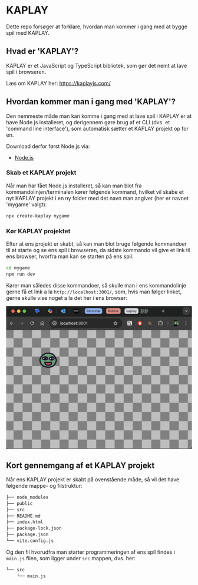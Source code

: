 # KAPLAY

Dette repo forsøger at forklare, hvordan man kommer i gang med at bygge spil med KAPLAY.

## Hvad er 'KAPLAY'?

KAPLAY er et JavaScript og TypeScript bibliotek, som gør det nemt at lave spil i browseren.

Læs om KAPLAY her: https://kaplayjs.com/

## Hvordan kommer man i gang med 'KAPLAY'?
Den nemmeste måde man kan komme i gang med at lave spil i KAPLAY er at have Node.js installeret, og derigennem gøre brug af et CLI (dvs. et 'command line interface'), som automatisk sætter et KAPLAY projekt op for en.

Download derfor først Node.js via:
- [Node.js](https://nodejs.org/en)

### Skab et KAPLAY projekt
Når man har fået Node.js installeret, så kan man blot fra kommandolinjen/terminalen kører følgende kommand, hvilket vil skabe et nyt KAPLAY projekt i en ny folder med det navn man angiver (her er navnet 'mygame' valgt):

```bash
npx create-kaplay mygame
```

### Kør KAPLAY projektet
Efter at ens projekt er skabt, så kan man blot bruge følgende kommandoer til at starte og se ens spil i browseren, da sidste kommando vil give et link til ens browser, hvorfra man kan se starten på ens spil:

```bash
cd mygame
npm run dev
```

Kører man således disse kommandoer, så skulle man i ens kommandolinje gerne få et link a la <code>http://localhost:3001/</code>, som, hvis man følger linket, gerne skulle vise noget a la det her i ens browser:

![kaplay-game-start-output](<Screenshot 2025-02-01 at 09.35.58.png>)

## Kort gennemgang af et KAPLAY projekt
Når ens KAPLAY projekt er skabt på ovenstående måde, så vil det have følgende mappe- og filstruktur:

```bash
├── node_modules
├── public
├── src
├── README.md
├── index.html
├── package-lock.json
├── package.json
└── vite.config.js
```

Og den fil hvorudfra man starter programmeringen af ens spil findes i <code>main.js</code> filen, som ligger under <code>src</code> mappen, dvs. her:

```bash
└── src
    └── main.js
```

